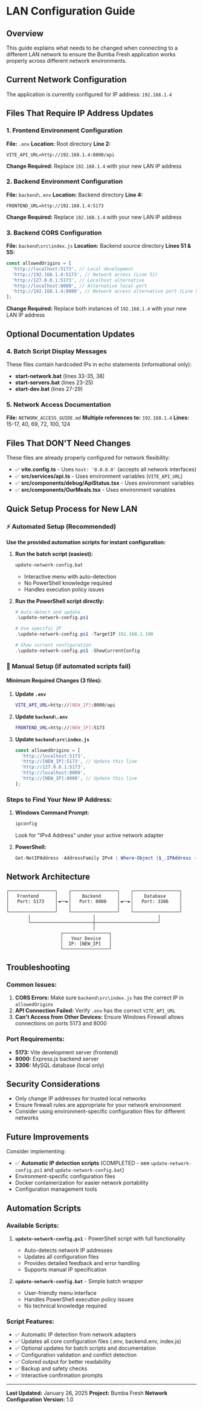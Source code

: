# LAN Configuration Guide

## Overview
This guide explains what needs to be changed when connecting to a different LAN network to ensure the Bumba Fresh application works properly across different network environments.

## Current Network Configuration
The application is currently configured for IP address: `192.168.1.4`

## Files That Require IP Address Updates

### 1. Frontend Environment Configuration
**File:** `.env`
**Location:** Root directory
**Line 2:** 
```
VITE_API_URL=http://192.168.1.4:8000/api
```
**Change Required:** Replace `192.168.1.4` with your new LAN IP address

### 2. Backend Environment Configuration
**File:** `backend\.env`
**Location:** Backend directory
**Line 4:**
```
FRONTEND_URL=http://192.168.1.4:5173
```
**Change Required:** Replace `192.168.1.4` with your new LAN IP address

### 3. Backend CORS Configuration
**File:** `backend\src\index.js`
**Location:** Backend source directory
**Lines 51 & 55:**
```javascript
const allowedOrigins = [
  'http://localhost:5173', // Local development
  'http://192.168.1.4:5173', // Network access (Line 51)
  'http://127.0.0.1:5173', // Localhost alternative
  'http://localhost:8080', // Alternative local port
  'http://192.168.1.4:8080', // Network access alternative port (Line 55)
];
```
**Change Required:** Replace both instances of `192.168.1.4` with your new LAN IP address

## Optional Documentation Updates

### 4. Batch Script Display Messages
These files contain hardcoded IPs in echo statements (informational only):

- **start-network.bat** (lines 33-35, 38)
- **start-servers.bat** (lines 23-25)
- **start-dev.bat** (lines 27-29)

### 5. Network Access Documentation
**File:** `NETWORK_ACCESS_GUIDE.md`
**Multiple references to:** `192.168.1.4`
**Lines:** 15-17, 40, 69, 72, 100, 124

## Files That DON'T Need Changes

These files are already properly configured for network flexibility:

- ✅ **vite.config.ts** - Uses `host: '0.0.0.0'` (accepts all network interfaces)
- ✅ **src/services/api.ts** - Uses environment variables (`VITE_API_URL`)
- ✅ **src/components/debug/ApiStatus.tsx** - Uses environment variables
- ✅ **src/components/OurMeals.tsx** - Uses environment variables

## Quick Setup Process for New LAN

### ⚡ Automated Setup (Recommended)

**Use the provided automation scripts for instant configuration:**

1. **Run the batch script (easiest):**
   ```cmd
   update-network-config.bat
   ```
   - Interactive menu with auto-detection
   - No PowerShell knowledge required
   - Handles execution policy issues

2. **Run the PowerShell script directly:**
   ```powershell
   # Auto-detect and update
   .\update-network-config.ps1
   
   # Use specific IP
   .\update-network-config.ps1 -TargetIP 192.168.1.100
   
   # Show current configuration
   .\update-network-config.ps1 -ShowCurrentConfig
   ```

### 🔧 Manual Setup (if automated scripts fail)

#### Minimum Required Changes (3 files):

1. **Update `.env`**
   ```bash
   VITE_API_URL=http://[NEW_IP]:8000/api
   ```

2. **Update `backend\.env`**
   ```bash
   FRONTEND_URL=http://[NEW_IP]:5173
   ```

3. **Update `backend\src\index.js`**
   ```javascript
   const allowedOrigins = [
     'http://localhost:5173',
     'http://[NEW_IP]:5173', // Update this line
     'http://127.0.0.1:5173',
     'http://localhost:8080',
     'http://[NEW_IP]:8080', // Update this line
   ];
   ```

### Steps to Find Your New IP Address:

1. **Windows Command Prompt:**
   ```cmd
   ipconfig
   ```
   Look for "IPv4 Address" under your active network adapter

2. **PowerShell:**
   ```powershell
   Get-NetIPAddress -AddressFamily IPv4 | Where-Object {$_.IPAddress -like "192.168.*" -or $_.IPAddress -like "10.*" -or $_.IPAddress -like "172.*"}
   ```

## Network Architecture

```
┌─────────────────┐    ┌─────────────────┐    ┌─────────────────┐
│   Frontend      │    │    Backend      │    │    Database     │
│   Port: 5173    │◄──►│   Port: 8000    │◄──►│   Port: 3306    │
│                 │    │                 │    │                 │
└─────────────────┘    └─────────────────┘    └─────────────────┘
        │                       │                       │
        └───────────────────────┼───────────────────────┘
                                │
                    ┌─────────────────┐
                    │   Your Device   │
                    │  IP: [NEW_IP]   │
                    └─────────────────┘
```

## Troubleshooting

### Common Issues:
1. **CORS Errors:** Make sure `backend\src\index.js` has the correct IP in `allowedOrigins`
2. **API Connection Failed:** Verify `.env` has the correct `VITE_API_URL`
3. **Can't Access from Other Devices:** Ensure Windows Firewall allows connections on ports 5173 and 8000

### Port Requirements:
- **5173:** Vite development server (frontend)
- **8000:** Express.js backend server
- **3306:** MySQL database (local only)

## Security Considerations

- Only change IP addresses for trusted local networks
- Ensure firewall rules are appropriate for your network environment
- Consider using environment-specific configuration files for different networks

## Future Improvements

Consider implementing:
- ✅ **Automatic IP detection scripts** (COMPLETED - see `update-network-config.ps1` and `update-network-config.bat`)
- Environment-specific configuration files
- Docker containerization for easier network portability
- Configuration management tools

## Automation Scripts

### Available Scripts:

1. **`update-network-config.ps1`** - PowerShell script with full functionality
   - Auto-detects network IP addresses
   - Updates all configuration files
   - Provides detailed feedback and error handling
   - Supports manual IP specification

2. **`update-network-config.bat`** - Simple batch wrapper
   - User-friendly menu interface
   - Handles PowerShell execution policy issues
   - No technical knowledge required

### Script Features:
- ✅ Automatic IP detection from network adapters
- ✅ Updates all core configuration files (.env, backend\.env, index.js)
- ✅ Optional updates for batch scripts and documentation
- ✅ Configuration validation and conflict detection
- ✅ Colored output for better readability
- ✅ Backup and safety checks
- ✅ Interactive confirmation prompts

---

**Last Updated:** January 26, 2025
**Project:** Bumba Fresh
**Network Configuration Version:** 1.0

